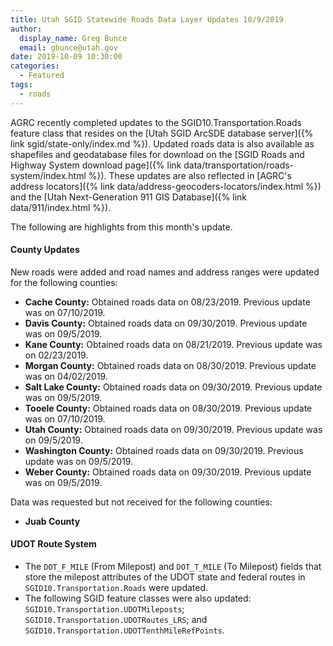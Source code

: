 ```yaml
---
title: Utah SGID Statewide Roads Data Layer Updates 10/9/2019
author:
  display_name: Greg Bunce
  email: gbunce@utah.gov
date: 2019-10-09 10:30:00
categories:
  - Featured
tags:
  - roads
---
```


AGRC recently completed updates to the SGID10.Transportation.Roads feature class that resides on the [Utah SGID ArcSDE database server]({% link sgid/state-only/index.md %}). Updated roads data is also available as shapefiles and geodatabase files for download on the [SGID Roads and Highway System download page]({% link data/transportation/roads-system/index.html %}). These updates are also reflected in [AGRC's address locators]({% link data/address-geocoders-locators/index.html %}) and the [Utah Next-Generation 911 GIS Database]({% link data/911/index.html %}).

The following are highlights from this month's update.

#### County Updates

New roads were added and road names and address ranges were updated for the following counties:

- **Cache County:** Obtained roads data on 08/23/2019. Previous update was on 07/10/2019.
- **Davis County:** Obtained roads data on 09/30/2019. Previous update was on 09/5/2019.
- **Kane County:** Obtained roads data on 08/21/2019. Previous update was on 02/23/2019.
- **Morgan County:** Obtained roads data on 08/30/2019. Previous update was on 04/02/2019.
- **Salt Lake County:** Obtained roads data on 09/30/2019. Previous update was on 09/5/2019.
- **Tooele County:** Obtained roads data on 08/30/2019. Previous update was on 07/10/2019.
- **Utah County:** Obtained roads data on 09/30/2019. Previous update was on 09/5/2019.
- **Washington County:** Obtained roads data on 09/30/2019. Previous update was on 09/5/2019.
- **Weber County:** Obtained roads data on 09/30/2019. Previous update was on 09/5/2019.

Data was requested but not received for the following counties:

- **Juab County**

#### UDOT Route System

- The `DOT_F_MILE` (From Milepost) and `DOT_T_MILE` (To Milepost) fields that store the milepost attributes of the UDOT state and federal routes in `SGID10.Transportation.Roads` were updated.
- The following SGID feature classes were also updated: `SGID10.Transportation.UDOTMileposts`; `SGID10.Transportation.UDOTRoutes_LRS`; and `SGID10.Transportation.UDOTTenthMileRefPoints`.
